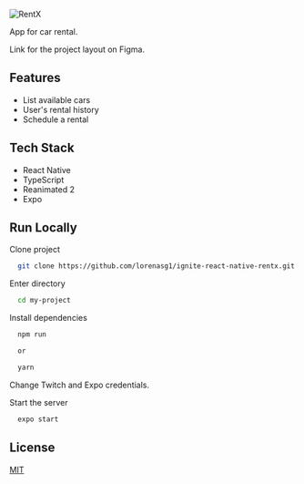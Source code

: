 
![RentX](https://github.com/lorenasg1/ignite-rentx/blob/main/.github/rentx.png)

App for car rental.

Link for the project layout on Figma.



## Features

- List available cars
- User's rental history
- Schedule a rental



## Tech Stack

- React Native
- TypeScript
- Reanimated 2
- Expo



## Run Locally

Clone project

```bash
  git clone https://github.com/lorenasg1/ignite-react-native-rentx.git
```

Enter directory

```bash
  cd my-project
```

Install dependencies

```bash
  npm run

  or

  yarn
```

Change Twitch and Expo credentials.

Start the server

```bash
  expo start
```


## License

[MIT](https://choosealicense.com/licenses/mit/)

